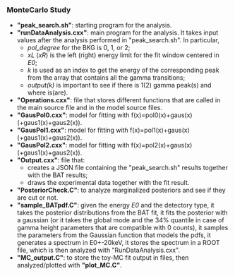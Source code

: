 ### MonteCarlo Study
* **"peak_search.sh"**: starting program for the analysis.
* **"runDataAnalysis.cxx"**: main program for the analysis. It takes input values after the analysis performed in "peak_search.sh". In particular,
  * _pol_degree_ for the BKG is 0, 1, or 2;
  * _xL_ (_xR_) is the left (right) energy limit for the fit window centered in _E0_;
  * _k_ is used as an index to get the energy of the corresponding peak from the array that contains all the gamma transitions;
  * _output(k)_ is important to see if there is 1(2) gamma peak(s) and where is(are).
* **"Operations.cxx"**: file that stores different functions that are called in the main source file and in the model source files.
* **"GausPol0.cxx"**: model for fitting with f(x)=pol0(x)+gaus(x) (+gaus1(x)+gaus2(x)).
* **"GausPol1.cxx"**: model for fitting with f(x)=pol1(x)+gaus(x) (+gaus1(x)+gaus2(x)).
* **"GausPol2.cxx"**: model for fitting with f(x)=pol2(x)+gaus(x) (+gaus1(x)+gaus2(x)).
* **"Output.cxx"**: file that:
  * creates a JSON file containing the "peak_search.sh" results together with the BAT results;
  * draws the experimental data together with the fit result.
* **"PosteriorCheck.C"**: to analyze marginalized posteriors and see if they are cut or not.
* **"sample_BATpdf.C"**: given the energy _E0_ and the detectory type, it takes the posterior distributions from the BAT fit, it fits the posterior with a gaussian (or it takes the global mode and the 34% quantile in case of gamma height parameters that are compatible with 0 counts), it samples the parameters from the Gaussian function that models the pdfs, it generates a spectrum in E0+-20keV, it stores the spectrum in a ROOT file, which is then analyzed with "RunDataAnalysis.cxx". 
* **"MC_output.C"**: to store the toy-MC fit output in files, then analyzed/plotted with **"plot_MC.C"**.
